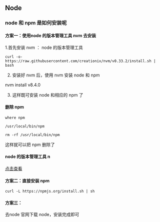 ## Node

### node 和 npm 是如何安装呢

#### 方案一：使用node 的版本管理工具 nvm 去安装

1.首先安装 nvm ： node 的版本管理工具

```
curl -o- https://raw.githubusercontent.com/creationix/nvm/v0.33.2/install.sh | bash
```

2. 安装好 nvm 后，使用 nvm 安装 node 和 npm

nvm install v8.4.0

3. 这样既可安装 node 和相应的 npm 了


#### 删除 npm

```
where npm 

/usr/local/bin/npm

rm -rf /usr/local/bin/npm

```


这样就可以把 npm 删除了

#### node 的版本管理工具 n

[点击查看](http://www.jianshu.com/p/a927bcecdbc0)

#### 方案二：直接安装 npm

`curl -L https://npmjs.org/install.sh | sh`

#### 方案三：

去node 官网下载 node，安装完成即可
